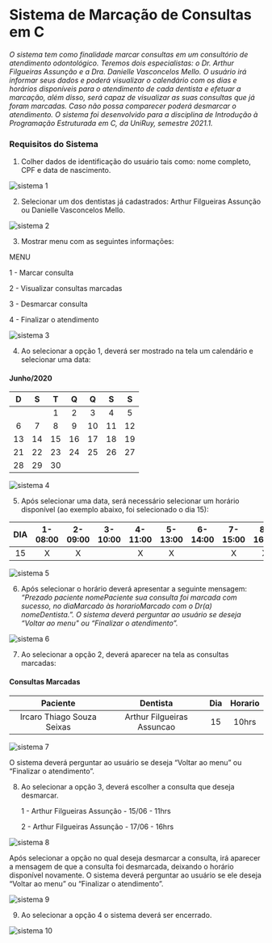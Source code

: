 # Sistema de Marcação de Consultas em C

_O sistema tem como finalidade marcar consultas em um consultório de atendimento odontológico. Teremos dois especialistas: o Dr. Arthur Filgueiras Assunção e a Dra. Danielle Vasconcelos Mello. O usuário irá informar seus dados e poderá visualizar o calendário com os dias e horários disponíveis para o atendimento de cada dentista e efetuar a marcação, além disso, será capaz de visualizar as suas consultas que já foram marcadas. Caso não possa comparecer poderá desmarcar o atendimento. O sistema foi desenvolvido para a disciplina de Introdução à Programação Estruturada em C, da UniRuy, semestre 2021.1._

### Requisitos do Sistema 

1. Colher dados de identificação do usuário tais como: nome completo, CPF e data de nascimento.

![sistema 1](https://user-images.githubusercontent.com/70827699/125008509-05343f80-e039-11eb-9043-4655a6c0e743.png)

2. Selecionar um dos dentistas já cadastrados: Arthur Filgueiras Assunção ou Danielle Vasconcelos Mello.

![sistema 2](https://user-images.githubusercontent.com/70827699/125008597-2d23a300-e039-11eb-945a-9bbf1e8b15bc.png)

3. Mostrar menu com as seguintes informações:

MENU

1 - Marcar consulta

2 - Visualizar consultas marcadas

3 - Desmarcar consulta

4 - Finalizar o atendimento

![sistema 3](https://user-images.githubusercontent.com/70827699/125008656-56443380-e039-11eb-8631-1660964fa522.png)

4. Ao selecionar a opção 1, deverá ser mostrado na tela um calendário e selecionar uma data:
#### Junho/2020 ####                
 D | S | T | Q | Q | S | S 
:---: | :---: | :---: | :--: | :---: | :---: | :---:
 | | |1|2|3|4|5
 6|7|8|9|10|11|12
 13|14|15|16|17|18|19
 21|22|23|24|25|26|27
 28|29|30
  
![sistema 4](https://user-images.githubusercontent.com/70827699/125009094-3bbe8a00-e03a-11eb-81bf-c76eeb811663.png)

5. Após selecionar uma data, será necessário selecionar um horário disponível (ao exemplo abaixo, foi selecionado o dia 15):

 DIA | 1-08:00 | 2-09:00 | 3-10:00 | 4-11:00 | 5-13:00 | 6-14:00 | 7-15:00 | 8-16:00 
:---: | :---: | :---: | :--: | :---: | :---: | :---: | :---: | :---:
15| X | X | | X | X | | X | X

![sistema 5](https://user-images.githubusercontent.com/70827699/125010205-72959f80-e03c-11eb-9b35-52e1ac89e204.png)

6. Após selecionar o horário deverá apresentar a seguinte mensagem:
_“Prezado paciente nomePaciente sua consulta foi marcada com sucesso, no diaMarcado às horarioMarcado com o Dr(a) nomeDentista.”. 
O sistema deverá perguntar ao usuário se deseja “Voltar ao menu"  ou “Finalizar o atendimento”._

![sistema 6](https://user-images.githubusercontent.com/70827699/125010370-c1dbd000-e03c-11eb-99e4-b1afd7af148d.png)

7. Ao selecionar a opção 2, deverá aparecer na tela as consultas marcadas:
#### Consultas Marcadas ####                
 Paciente | Dentista | Dia | Horario 
:---: | :---: | :---: | :--: 
 Ircaro Thiago Souza Seixas | Arthur Filgueiras Assuncao | 15 | 10hrs
 
![sistema 7](https://user-images.githubusercontent.com/70827699/125010650-4fb7bb00-e03d-11eb-97c7-8fc0b12dbcf0.png)

O sistema deverá perguntar ao usuário se deseja “Voltar ao menu” ou “Finalizar o atendimento”.

8. Ao selecionar a opção 3, deverá escolher a consulta que deseja desmarcar.
 
	1 - Arthur Filgueiras Assunção - 15/06 - 11hrs
	
	2 - Arthur Filgueiras Assunção - 17/06 - 16hrs

![sistema 8](https://user-images.githubusercontent.com/70827699/125010728-7e359600-e03d-11eb-80ec-eeca06e4d211.png)

Após selecionar a opção no qual deseja desmarcar a consulta, irá aparecer a mensagem de que a consulta foi desmarcada, deixando o horário disponível novamente. O sistema deverá perguntar ao usuário se ele deseja “Voltar ao menu” ou “Finalizar o atendimento”.

![sistema 9](https://user-images.githubusercontent.com/70827699/125010833-ad4c0780-e03d-11eb-86cc-c7a2161c0b50.png)

9. Ao selecionar a opção 4 o sistema deverá ser encerrado.

![sistema 10](https://user-images.githubusercontent.com/70827699/125010901-d1a7e400-e03d-11eb-9e53-41c322069661.png)
